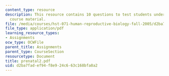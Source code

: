 ```yaml
---
content_type: resource
description: This resource contains 10 questions to test students understanding of
  course material.
file: /media/courses/hst-071-human-reproductive-biology-fall-2005/d2ba7fadef94f8e924c663c168bfa8a2_prenatal2.pdf
file_type: application/pdf
learning_resource_types:
- Assignments
ocw_type: OCWFile
parent_title: Assignments
parent_type: CourseSection
resourcetype: Document
title: prenatal2.pdf
uid: d2ba7fad-ef94-f8e9-24c6-63c168bfa8a2
---
```

